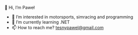 👋 Hi, I’m Paweł
- 👀 I’m interested in motorsports, simracing and programming
- 🌱 I’m currently learning .NET
- 📫 How to reach me? tesnypawel@gmail.com
<!---- 

pq4u/pq4u is a ✨ special ✨ repository because its `README.md` (this file) appears on your GitHub profile.
You can click the Preview link to take a look at your changes.fdfdfd
--->
